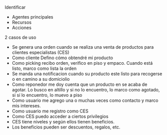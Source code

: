 
Identificar 
- Agentes principales
- Recursos 
- Acciones

2 casos de uso

- Se genera una orden cuando se realiza una venta de productos para clientes especialistas (CES)
- Como cliente Defino cómo obtendré mi producto
- Como picking recibo orden, verifico en piso y empaco. Cuando está listo, marco como lista la orden
- Se manda una notificacion cuando su producto este listo para recogerse o en camino a su domiciolio
- Como reponedor me doy cuenta que un producto en se acaba de agotar. Lo busco en altillo y si no lo encuentro, lo marco como agotado, si sí lo encuentro, lo muevo a piso
- Como usuario me agrego una o muchas veces como contacto y marco mis intereses.
- Como usuario me registro como CES 
- Como CES puedo acceder a ciertos privilegios
- CES tiene niveles y según ellos tienen beneficios.
- Los beneficios pueden ser descuentos, regalos, etc.